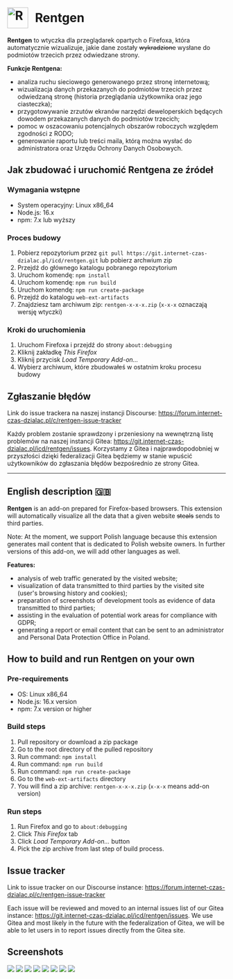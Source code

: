 <h1 style="display: flex; align-items: center;"><img src="./assets/icon-addon-2048.png" alt="Rentgen logo" style="margin-right: 1rem;" width="48"/> Rentgen</h1>

<strong>Rentgen</strong> to wtyczka dla przeglądarek opartych o Firefoxa, która automatycznie wizualizuje, jakie dane zostały ~~wykradzione~~ wysłane do podmiotów trzecich przez odwiedzane strony.

**Funkcje Rentgena:**

-   analiza ruchu sieciowego generowanego przez stronę internetową;
-   wizualizacja danych przekazanych do podmiotów trzecich przez odwiedzaną stronę (historia przeglądania użytkownika oraz jego ciasteczka);
-   przygotowywanie zrzutów ekranów narzędzi deweloperskich będących dowodem przekazanych danych do podmiotów trzecich;
-   pomoc w oszacowaniu potencjalnych obszarów roboczych względem zgodności z RODO;
-   generowanie raportu lub treści maila, którą można wysłać do administratora oraz Urzędu Ochrony Danych Osobowych.

## Jak zbudować i uruchomić Rentgena ze źródeł

### Wymagania wstępne

-   System operacyjny: Linux x86_64
-   Node.js: 16.x
-   npm: 7.x lub wyższy

### Proces budowy

1. Pobierz repozytorium przez `git pull https://git.internet-czas-dzialac.pl/icd/rentgen.git` lub pobierz archwium zip
2. Przejdź do głównego katalogu pobranego repozytorium
3. Uruchom komendę: `npm install`
4. Uruchom komendę: `npm run build`
5. Uruchom komendę: `npm run create-package`
6. Przejdź do katalogu `web-ext-artifacts`
7. Znajdziesz tam archiwum zip: `rentgen-x-x-x.zip` (`x-x-x` oznaczają wersję wtyczki)

### Kroki do uruchomienia

1. Uruchom Firefoxa i przejdź do strony `about:debugging`
2. Kliknij zakładkę _This Firefox_
3. Kliknij przycisk _Load Temporary Add-on..._
4. Wybierz archiwum, które zbudowałeś w ostatnim kroku procesu budowy

## Zgłaszanie błędów

Link do issue trackera na naszej instancji Discourse: https://forum.internet-czas-dzialac.pl/c/rentgen-issue-tracker

Każdy problem zostanie sprawdzony i przeniesiony na wewnętrzną listę problemów na naszej instancji Gitea: https://git.internet-czas-dzialac.pl/icd/rentgen/issues. Korzystamy z Gitea i najprawdopodobniej w przyszłości dzięki federalizacji Gitea będziemy w stanie wpuścić użytkowników do zgłaszania błędów bezpośrednio ze strony Gitea.

---

## English description 🇬🇧

<strong>Rentgen</strong> is an add-on prepared for Firefox-based browsers. This extension will automatically visualize all the data that a given website ~~steals~~ sends to third parties.

Note: At the moment, we support Polish language because this extension generates mail content that is dedicated to Polish website owners. In further versions of this add-on, we will add other languages as well.

**Features:**

-   analysis of web traffic generated by the visited website;
-   visualization of data transmitted to third parties by the visited site (user's browsing history and cookies);
-   preparation of screenshots of development tools as evidence of data transmitted to third parties;
-   assisting in the evaluation of potential work areas for compliance with GDPR;
-   generating a report or email content that can be sent to an administrator and Personal Data Protection Office in Poland.

## How to build and run Rentgen on your own

### Pre-requirements

-   OS: Linux x86_64
-   Node.js: 16.x version
-   npm: 7.x version or higher

### Build steps

1. Pull repository or download a zip package
2. Go to the root directory of the pulled repository
3. Run command: `npm install`
4. Run command: `npm run build`
5. Run command: `npm run create-package`
6. Go to the `web-ext-artifacts` directory
7. You will find a zip archive: `rentgen-x-x-x.zip` (`x-x-x` means add-on version)

### Run steps

1. Run Firefox and go to `about:debugging`
2. Click _This Firefox_ tab
3. Click _Load Temporary Add-on..._ button
4. Pick the zip archive from last step of build process.

## Issue tracker

Link to issue tracker on our Discourse instance: https://forum.internet-czas-dzialac.pl/c/rentgen-issue-tracker

Each issue will be reviewed and moved to an internal issues list of our Gitea instance: https://git.internet-czas-dzialac.pl/icd/rentgen/issues. We use Gitea and most likely in the future with the federalization of Gitea, we will be able to let users in to report issues directly from the Gitea site.

## Screenshots

<img src="./assets/screenshots/1.png" />
<img src="./assets/screenshots/2.png" />
<img src="./assets/screenshots/3a.png" />
<img src="./assets/screenshots/3b.png" />
<img src="./assets/screenshots/4a.png" />
<img src="./assets/screenshots/4b.png" />
<img src="./assets/screenshots/5a.png" />
<img src="./assets/screenshots/5b.png" />
